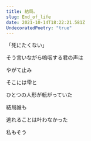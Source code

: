 ```yaml
---
title: 結局。
slug: End_of_life
date: 2021-10-14T18:22:21.581Z
UndecoratedPoetry: "true"
---
```

「死にたくない」

そう言いながら嗚咽する君の声は

やがて止み

そこには雫と

ひとつの人形が転がっていた

結局誰も

逃れることは叶わなかった

私もそう